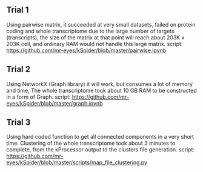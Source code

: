 ## Trial 1
Using pairwise matrix, it succeeded at very small datasets, failed on protein coding and whole transcriptome due to the large number of targets (transcripts), the size of the matrix at that point will reach about 203K x 203K cell, and ordinary RAM would not handle this large matrix. 
script: https://github.com/mr-eyes/kSpider/blob/master/pairwise.ipynb

## Trial 2
Using NetworkX (Graph library) it will work, but consumes a lot of memory and time,
The whole transcriptome took about 10 GB RAM to be constructed in a form of Graph.
script: https://github.com/mr-eyes/kSpider/blob/master/graph.ipynb

## Trial 3
Using hard coded function to get all connected components in a very short time. 
Clustering of the whole transcriptome took about 3 minutes to complete, from the kProcessor output to the clusters file generation.
script: https://github.com/mr-eyes/kSpider/blob/master/scripts/map_file_clustering.py